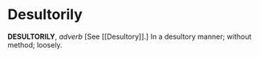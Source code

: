 # Desultorily

**DESULTORILY**, _adverb_ \[See [[Desultory]].\] In a desultory manner; without method; loosely.